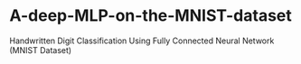 # A-deep-MLP-on-the-MNIST-dataset
Handwritten Digit Classification Using Fully Connected Neural Network (MNIST Dataset)
